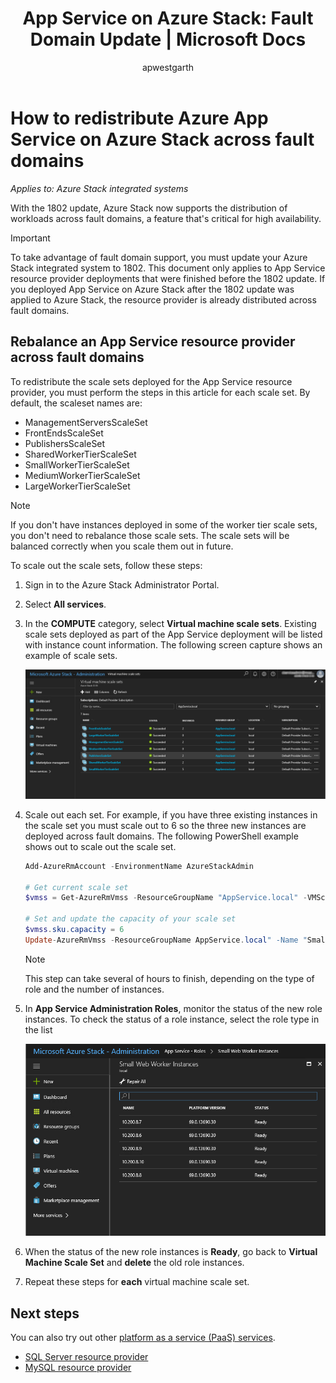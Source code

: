 ﻿---
title: 'App Service on Azure Stack: Fault Domain Update | Microsoft Docs'
description: How to redistribute Azure App Service on Azure Stack across fault domains
services: azure-stack
documentationcenter: ''
author: apwestgarth
manager: stefsch
editor: ''

ms.assetid:
ms.service: azure-stack
ms.workload: app-service
ms.tgt_pltfrm: na
ms.devlang: na
ms.topic: article
ms.date: 09/05/2018
ms.author: anwestg

---
# How to redistribute Azure App Service on Azure Stack across fault domains

*Applies to: Azure Stack integrated systems*

With the 1802 update, Azure Stack now supports the distribution of workloads across fault domains, a feature that's critical for high availability.

>[!IMPORTANT]
>To take advantage of fault domain support, you must update your Azure Stack integrated system to 1802. This document only applies to App Service resource provider deployments that were finished before the 1802 update. If you deployed App Service on Azure Stack after the 1802 update was applied to Azure Stack, the resource provider is already distributed across fault domains.

## Rebalance an App Service resource provider across fault domains

To redistribute the scale sets deployed for the App Service resource provider, you must perform the steps in this article for each scale set. By default, the scaleset names are:

* ManagementServersScaleSet
* FrontEndsScaleSet
* PublishersScaleSet
* SharedWorkerTierScaleSet
* SmallWorkerTierScaleSet
* MediumWorkerTierScaleSet
* LargeWorkerTierScaleSet

>[!NOTE]
> If you don't have instances deployed in some of the worker tier scale sets, you don't need to rebalance those scale sets. The scale sets will be balanced correctly when you scale them out in future.

To scale out the scale sets, follow these steps:

1. Sign in to the Azure Stack Administrator Portal.
1. Select **All services**.
2. In the **COMPUTE** category, select **Virtual machine scale sets**. Existing scale sets deployed as part of the App Service deployment will be listed with instance count information. The following screen capture shows an example of scale sets.

      ![Azure App Service Scale Sets listed in Virtual Machine Scale Sets UX][1]

1. Scale out each set. For example, if you have three existing instances in the scale set you must scale out to 6 so the three new instances are deployed across fault domains. The following PowerShell example shows out to scale out the scale set.

   ```powershell
   Add-AzureRmAccount -EnvironmentName AzureStackAdmin 

   # Get current scale set
   $vmss = Get-AzureRmVmss -ResourceGroupName "AppService.local" -VMScaleSetName "SmallWorkerTierScaleSet"

   # Set and update the capacity of your scale set
   $vmss.sku.capacity = 6
   Update-AzureRmVmss -ResourceGroupName AppService.local" -Name "SmallWorkerTierScaleSet" -VirtualMachineScaleSet $vmss
   ```

   >[!NOTE]
   >This step can take several of hours to finish, depending on the type of role and the number of instances.

1. In **App Service Administration Roles**, monitor the status of the new role instances. To check the status of a role instance, select the role type in the list

    ![Azure App Service on Azure Stack Roles][2]

1. When the status of the new role instances is **Ready**, go back to **Virtual Machine Scale Set** and **delete** the old role instances.

1. Repeat these steps for **each** virtual machine scale set.

## Next steps

You can also try out other [platform as a service (PaaS) services](azure-stack-tools-paas-services.md).

* [SQL Server resource provider](azure-stack-sql-resource-provider-deploy.md)
* [MySQL resource provider](azure-stack-mysql-resource-provider-deploy.md)

<!--Image references-->
[1]: ./media/azure-stack-app-service-fault-domain-update/app-service-scale-sets.png
[2]: ./media/azure-stack-app-service-fault-domain-update/app-service-roles.png

